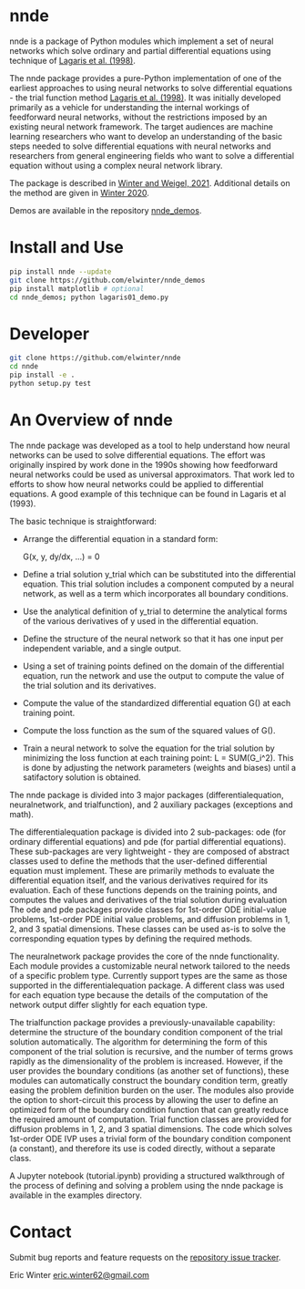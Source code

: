 # nnde

nnde is a package of Python modules which implement a set of neural networks which solve ordinary and partial differential equations using technique of [Lagaris et al. (1998)](https://dx.doi.org/10.1109/72.712178).

The nnde package provides a pure-Python implementation of one of the earliest approaches to using neural networks to solve differential equations - the trial function method [Lagaris et al. (1998)](https://dx.doi.org/10.1109/72.712178). It was initially developed primarily as a vehicle for understanding the internal workings of feedforward neural networks, without the restrictions imposed by an existing neural network framework. The target audiences are machine learning researchers who want to develop an understanding of the basic steps needed to solve differential equations with neural networks and researchers from general engineering fields who want to solve a differential equation without using a complex neural network library.

The package is described in [Winter and Weigel, 2021](https://github.com/elwinter/nnde/blob/master/paper.pdf). Additional details on the method are given in [Winter 2020](https://github.com/elwinter/proposal/blob/master/proposal.pdf).

Demos are available in the repository [nnde_demos](https://github.com/elwinter/nnde_demos).

# Install and Use

```bash
pip install nnde --update
git clone https://github.com/elwinter/nnde_demos
pip install matplotlib # optional
cd nnde_demos; python lagaris01_demo.py
```

# Developer

```bash
git clone https://github.com/elwinter/nnde
cd nnde
pip install -e .
python setup.py test
```

# An Overview of nnde

The nnde package was developed as a tool to help understand how neural networks can be used to solve differential equations. The effort was originally inspired by work done in the 1990s showing how feedforward neural networks could be used as universal approximators. That work led to efforts to show how neural networks could be applied to differential equations. A good example of this technique can be found in Lagaris et al (1993).

The basic technique is straightforward:

* Arrange the differential equation in a standard form:

  G(x, y, dy/dx, ...) = 0

* Define a trial solution y_trial which can be substituted into the differential equation. This trial solution includes a component computed by a neural network, as well as a term which incorporates all boundary conditions.

* Use the analytical definition of y_trial to determine the analytical forms of the various derivatives of y used in the differential equation.

* Define the structure of the neural network so that it has one input per independent variable, and a single output.

* Using a set of training points defined on the domain of the differential equation, run the network and use the output to compute the value of the trial solution and its derivatives.

* Compute the value of the standardized differential equation G() at each training point.

* Compute the loss function as the sum of the squared values of G().

* Train a neural network to solve the equation for the trial solution by
  minimizing the loss function at each training point: L = SUM(G_i^2). This is done by adjusting the network parameters (weights and biases) until a satifactory solution is obtained.

The nnde package is divided into 3 major packages (differentialequation, neuralnetwork, and trialfunction), and 2 auxiliary packages (exceptions and math).

The differentialequation package is divided into 2 sub-packages: ode (for ordinary differential equations) and pde (for partial differential equations). These sub-packages are very lightweight - they are composed of abstract classes used to define the methods that the user-defined differential equation  must implement. These are primarily methods to evaluate the differential equation itself, and the various derivatives required for its evaluation. Each of these functions depends on the training points, and computes the values and derivatives of the trial solution during evaluation The ode and pde packages provide classes for 1st-order ODE initial-value problems, 1st-order PDE initial value problems, and diffusion problems in 1, 2, and 3 spatial dimensions. These classes can be used as-is to solve the corresponding equation types by defining the required methods.

The neuralnetwork package provides the core of the nnde functionality. Each module provides a customizable neural network tailored to the needs of a specific problem type. Currently support types are the same as those supported in the differentialequation package. A different class was used for each equation type because the details of the computation of the network output differ slightly for each equation type.

The trialfunction package provides a previously-unavailable capability: determine the structure of the boundary condition component of the trial solution automatically. The algorithm for determining the form of this component of the trial solution is recursive, and the number of terms grows rapidly as the dimensionality of the problem is increased. However, if the user provides the boundary conditions (as another set of functions), these modules can automatically construct the boundary condition term, greatly easing the problem definition burden on the user. The modules also provide the option to short-circuit this process by allowing the user to define an optimized form of the boundary condition function that can greatly reduce the required amount of computation. Trial function classes are provided for diffusion problems in 1, 2, and 3 spatial dimensions. The code which solves 1st-order ODE IVP uses a trivial form of the boundary condition component (a constant), and therefore its use is coded directly, without a separate class.

A Jupyter notebook (tutorial.ipynb) providing a structured walkthrough of the process of defining and solving a problem using the nnde package is available in the examples directory.

# Contact

Submit bug reports and feature requests on the [repository issue tracker](https://github.com/elwinter/nnde/issues).

Eric Winter <eric.winter62@gmail.com>
